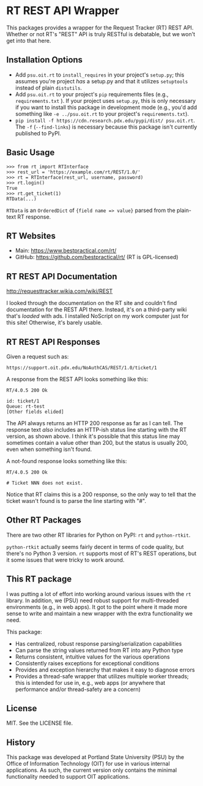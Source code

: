 # RT REST API Wrapper

This packages provides a wrapper for the Request Tracker (RT) REST API.
Whether or not RT's "REST" API is truly RESTful is debatable, but we
won't get into that here.

## Installation Options

- Add `psu.oit.rt` to `install_requires` in your project's `setup.py`;
  this assumes you're project *has* a setup.py and that it utilizes
  `setuptools` instead of plain `distutils`.
- Add `psu.oit.rt` to your project's `pip` requirements files (e.g.,
  `requirements.txt` ). If your project uses `setup.py`, this is only
  necessary if you want to install this package in development mode
  (e.g., you'd add something like `-e ../psu.oit.rt` to your project's
  `requirements.txt`).
- `pip install -f https://cdn.research.pdx.edu/pypi/dist/ psu.oit.rt`.
  The `-f` (`--find-links`) is necessary because this package isn't
  currently published to PyPI.

## Basic Usage

    >>> from rt import RTInterface
    >>> rest_url = 'https://example.com/rt/REST/1.0/'
    >>> rt = RTInterface(rest_url, username, password)
    >>> rt.login()
    True
    >>> rt.get_ticket(1)
    RTData(...)

`RTData` is an `OrderedDict` of `{field name => value}` parsed from the
plain-text RT response.

## RT Websites

- Main: https://www.bestpractical.com/rt/
- GitHub: https://github.com/bestpractical/rt/ (RT is GPL-licensed)

## RT REST API Documentation

http://requesttracker.wikia.com/wiki/REST

I looked through the documentation on the RT site and couldn't find
documentation for the REST API there. Instead, it's on a third-party
wiki that's *loaded* with ads. I installed NoScript on my work computer
just for this site! Otherwise, it's barely usable.

## RT REST API Responses

Given a request such as:

    https://support.oit.pdx.edu/NoAuthCAS/REST/1.0/ticket/1

A response from the REST API looks something like this:

    RT/4.0.5 200 Ok

    id: ticket/1
    Queue: rt-test
    [Other fields elided]

The API always returns an HTTP 200 response as far as I can tell. The
response text *also* includes an HTTP-ish status line starting with the
RT version, as shown above. I think it's possible that this status line
may sometimes contain a value other than 200, but the status is usually
200, even when something isn't found.

A not-found response looks something like this:

    RT/4.0.5 200 Ok

    # Ticket NNN does not exist.

Notice that RT claims this is a 200 response, so the only way to tell
that the ticket wasn't found is to parse the line starting with "#".

## Other RT Packages

There are two other RT libraries for Python on PyPI: `rt` and
`python-rtkit`.

`python-rtkit` actually seems fairly decent in terms of code quality,
but there's no Python 3 version. `rt` supports most of RT's REST
operations, but it some issues that were tricky to work around.

## This RT package

I was putting a lot of effort into working around various issues with
the `rt` library. In addition, we (PSU) need robust support for
multi-threaded environments (e.g., in web apps). It got to the point
where it made more sense to write and maintain a new wrapper with the
extra functionality we need.

This package:

- Has centralized, robust response parsing/serialization capabilities
- Can parse the string values returned from RT into any Python type
- Returns consistent, intuitive values for the various operations
- Consistently raises exceptions for exceptional conditions
- Provides and exception hierarchy that makes it easy to diagnose errors
- Provides a thread-safe wrapper that utilizes multiple worker threads;
  this is intended for use in, e.g., web apps (or anywhere that
  performance and/or thread-safety are a concern)

## License

MIT. See the LICENSE file.

## History

This package was developed at Portland State University (PSU) by the
Office of Information Technology (OIT) for use in various internal
applications. As such, the current version only contains the minimal
functionality needed to support OIT applications.
